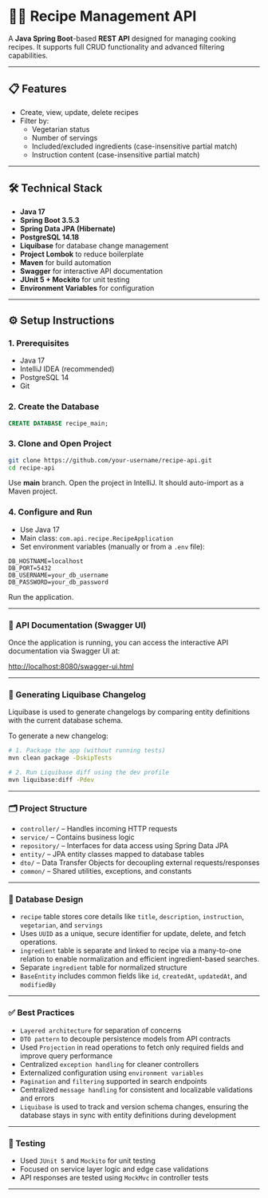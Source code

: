 # 👩‍🍳 Recipe Management API

A **Java Spring Boot**-based **REST API** designed for managing cooking recipes. It supports full CRUD functionality and advanced filtering capabilities.

---

## 📋 Features

- Create, view, update, delete recipes
- Filter by:
  - Vegetarian status
  - Number of servings
  - Included/excluded ingredients (case-insensitive partial match)
  - Instruction content (case-insensitive partial match)

---

## 🛠️ Technical Stack

- **Java 17**
- **Spring Boot 3.5.3**
- **Spring Data JPA (Hibernate)**
- **PostgreSQL 14.18**
- **Liquibase** for database change management
- **Project Lombok** to reduce boilerplate
- **Maven** for build automation
- **Swagger** for interactive API documentation
- **JUnit 5 + Mockito** for unit testing
- **Environment Variables** for configuration

---

## ⚙️ Setup Instructions

### 1. Prerequisites

- Java 17  
- IntelliJ IDEA (recommended)
- PostgreSQL 14  
- Git  

### 2. Create the Database

```sql
CREATE DATABASE recipe_main;
```

### 3. Clone and Open Project

```bash
git clone https://github.com/your-username/recipe-api.git
cd recipe-api
```

Use **main** branch. Open the project in IntelliJ. It should auto-import as a Maven project.

### 4. Configure and Run

- Use Java 17  
- Main class: `com.api.recipe.RecipeApplication`  
- Set environment variables (manually or from a `.env` file):

```env
DB_HOSTNAME=localhost
DB_PORT=5432
DB_USERNAME=your_db_username
DB_PASSWORD=your_db_password
```

Run the application.

---

### 📘 API Documentation (Swagger UI)

Once the application is running, you can access the interactive API documentation via Swagger UI at:

[http://localhost:8080/swagger-ui.html](http://localhost:8080/swagger-ui/index.html)

---

### 🔄 Generating Liquibase Changelog

Liquibase is used to generate changelogs by comparing entity definitions with the current database schema.

To generate a new changelog:

```bash
# 1. Package the app (without running tests)
mvn clean package -DskipTests

# 2. Run Liquibase diff using the dev profile
mvn liquibase:diff -Pdev
```
---

### 🗂️ Project Structure

- `controller/` – Handles incoming HTTP requests  
- `service/` – Contains business logic  
- `repository/` – Interfaces for data access using Spring Data JPA  
- `entity/` – JPA entity classes mapped to database tables  
- `dto/` – Data Transfer Objects for decoupling external requests/responses  
- `common/` – Shared utilities, exceptions, and constants  

---

### 🧱 Database Design

- `recipe` table stores core details like `title`, `description`, `instruction`, `vegetarian`, and `servings`  
- Uses `UUID` as a unique, secure identifier for update, delete, and fetch operations.
- `ingredient` table is separate and linked to recipe via a many-to-one relation to enable normalization and efficient ingredient-based searches.
- Separate `ingredient` table for normalized structure
- `BaseEntity` includes common fields like `id`, `createdAt`, `updatedAt`, and `modifiedBy`  

---

### ✅ Best Practices

- `Layered architecture` for separation of concerns  
- `DTO pattern` to decouple persistence models from API contracts
- Used `Projection` in read operations to fetch only required fields and improve query performance
- Centralized `exception handling` for cleaner controllers  
- Externalized configuration using `environment variables`  
- `Pagination` and `filtering` supported in search endpoints
- Centralized `message handling` for consistent and localizable validations and errors
- `Liquibase` is used to track and version schema changes, ensuring the database stays in sync with entity definitions during development

---

### 🧪 Testing

- Used `JUnit 5` and `Mockito` for unit testing  
- Focused on service layer logic and edge case validations  
- API responses are tested using `MockMvc` in controller tests  

---
